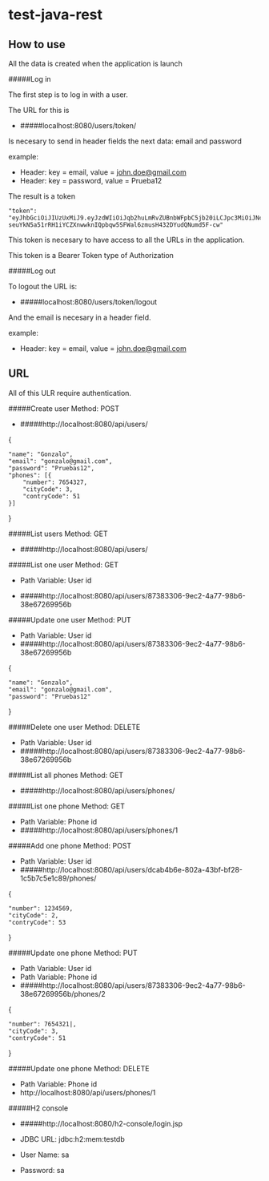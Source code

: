 # test-java-rest

## How to use

All the data is created when the application is launch

#####Log in

The first step is to log in with a user.

The URL for this is

- #####localhost:8080/users/token/

Is necesary to send in header fields the next data: email and password

example: 

- Header: key = email, value = john.doe@gmail.com
- Header: key = password, value = Prueba12


The result is a token

    "token": "eyJhbGciOiJIUzUxMiJ9.eyJzdWIiOiJqb2huLmRvZUBnbWFpbC5jb20iLCJpc3MiOiJNci4gSm9obiIsImlhdCI6MTU4MjIyNzU5N30.KhQJh56KRBAZFZuOE2KcxF_hA_-seuYkN5a51rRH1iYCZXnwwknIQpbqw5SFWal6zmusH432DYudQNumd5F-cw"

This token is necesary to have access to all the URLs in the application.

This token is a Bearer Token type of Authorization

#####Log out

To logout the URL is:

- #####localhost:8080/users/token/logout

And the email is necesary in a header field.

example:

- Header: key = email, value = john.doe@gmail.com

## URL

All of this ULR require authentication.

#####Create user
Method: POST

- #####http://localhost:8080/api/users/

{

	"name": "Gonzalo",
	"email": "gonzalo@gmail.com",
	"password": "Pruebas12",
	"phones": [{
		"number": 7654327,
        "cityCode": 3,
        "contryCode": 51
	}]
}

#####List users
Method: GET

- #####http://localhost:8080/api/users/

#####List one user
Method: GET

- Path Variable: User id

- #####http://localhost:8080/api/users/87383306-9ec2-4a77-98b6-38e67269956b

#####Update one user
Method: PUT

- Path Variable: User id
- #####http://localhost:8080/api/users/87383306-9ec2-4a77-98b6-38e67269956b

{

	"name": "Gonzalo",
	"email": "gonzalo@gmail.com",
	"password": "Pruebas12"
}

#####Delete one user
Method: DELETE

- Path Variable: User id
- #####http://localhost:8080/api/users/87383306-9ec2-4a77-98b6-38e67269956b

#####List all phones 
Method: GET

- #####http://localhost:8080/api/users/phones/

#####List one phone
Method: GET

- Path Variable: Phone id
- #####http://localhost:8080/api/users/phones/1

#####Add one phone
Method: POST

- Path Variable: User id
- #####http://localhost:8080/api/users/dcab4b6e-802a-43bf-bf28-1c5b7c5e1c89/phones/

{

    "number": 1234569,
    "cityCode": 2,
    "contryCode": 53
}

#####Update one phone
Method: PUT
- Path Variable: User id
- Path Variable: Phone id
- #####http://localhost:8080/api/users/87383306-9ec2-4a77-98b6-38e67269956b/phones/2

{

    "number": 7654321|,
    "cityCode": 3,
    "contryCode": 51
}

#####Update one phone
Method: DELETE
- Path Variable: Phone id
- http://localhost:8080/api/users/phones/1

#####H2 console

- #####http://localhost:8080/h2-console/login.jsp

- JDBC URL: jdbc:h2:mem:testdb
- User Name: sa
- Password: sa
